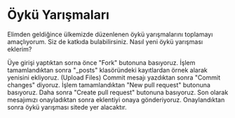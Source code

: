 # Öykü Yarışmaları

Elimden geldiğince ülkemizde düzenlenen öykü yarışmalarını toplamayı amaçlıyorum. Siz de katkıda bulabilirsiniz.
Nasıl yeni öykü yarışması eklerim?

Üye girişi yaptıktan sorna önce "Fork" butonuna basıyoruz. 
İşlem tamamlandıktan sonra "_posts"  klasöründeki kayıtlardan örnek alarak yenisini ekliyoruz. (Upload Files)
Commit mesajı yazdıktan sonra "Commit changes" diyoruz.
İşlem tamamlandıktan "New pull request" butonuna basıyoruz.
Daha sonra "Create pull request" butonuna basıyoruz.
Son olarak mesajımızı onayladıktan sonra eklentiyi onaya gönderiyoruz.
Onaylandıktan sonra öykü yarışması sitede yer alacaktır.
